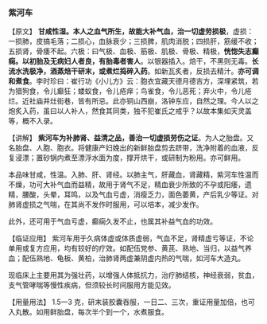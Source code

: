 ### 紫河车

【原文】   **甘咸性湿。本人之血气所生，故能大补气血，治一切虚劳损极**，虚损：一损肺，皮搞毛落；二损心，血脉衰少；三损脾，肌肉消脱；四损肝，筋缓不收；五损肾，骨痿不起。六极：曰气极、血极、筋极、肌极、骨极、精极，**恍惚失志癫痫。以初胎及无病妇人者良，有胎毒者害人**。以银器插入。焙干，不黑则无毒。**长流水洗极净，酒蒸焙干研末，或煮烂捣碎入药**。如新瓦炙者，反损去精汁。**亦可调和煮食**。李时珍曰：崔行功《小儿方》云：胞衣宜藏天德月德吉方，深埋紧筑，若为猎狗食，令儿癫狂；蝼蚁食，令儿疮痒；鸟雀食，令儿恶死；弃火中，令儿疮烂。近社庙井灶街巷，皆有所忌。此亦铜山西崩，洛钟东应，自然之理。今人以之炮炙入药，虽曰以人补人，然食其同类，独不犯崔氏之戒乎？以故本集如天灵盖等，概不入录。

【讲解】  **紫河车为补肺肾、益清之品，善治一切虚损劳伤之证**。为人之胎盘。又名胎盘、人胞、胞衣。将健康产妇娩出的新鲜胎盘剪去跻带，洗净附着的血液，反复浸漂；置砂锅内煮至漂浮水面为度，撑开烘干，或研制为粉用。亦可鲜用。

本品味甘咸，性温。入肺、肝、肾经。以肺主气，肝藏血，肾藏精，紫河车性温而不燥，功可大补气血而益精，故用于肾气不足，精血衰少所致的不孕或阳痿，遗精，腰酸，头晕，耳鸣，以及气血亏虚，消瘦乏力，面色萎黄，产后乳少等证。对肺肾虚损之气喘，在其尚不发作时服用，可以培本，减少发作。

此外，还可用于气血亏虚，癫痫久发不止，也属其补益气血的功效。

【临证应用】  紫河车用于久病体虚或体质虚弱，气血不足，肾精虚亏等证，不论单用或复方应用，均有较好的疗效。如配伍党参、黄芪、熟地、当归，以益气养血；配伍熟地、龟板、黄柏，治肺肾两虚兼阴虚内热的气喘，如河车大造丸。

现临床上主要用其为强壮药，以增强人体抵抗力，治疗肺结核，神经衰弱，贫血，支气管哮喘等慢性疾病，但须较长时间服用方能见效。

【用量用法】   1.5一3 克，研末装胶囊吞服，一日二、三次，重证用量加倍，也可入丸散。如用鲜胎盘，每次半个到一个，水煮服食。

